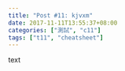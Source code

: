 ```yaml
---
title: "Post #11: kjvxm"
date: 2017-11-11T13:55:37+08:00
categories: ["測試", "c11"]
tags: ["t11", "cheatsheet"]
---
```


text

